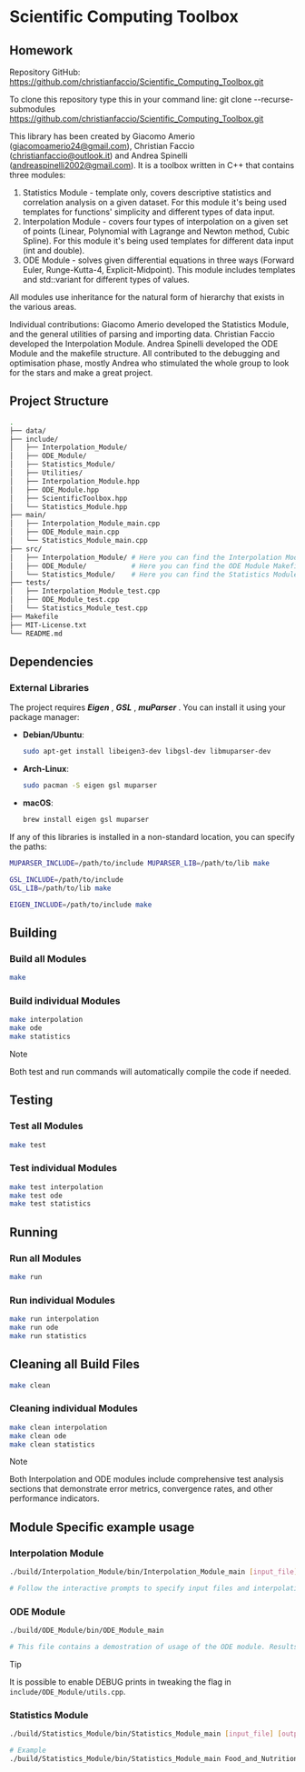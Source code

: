 # Scientific Computing Toolbox

## Homework 

Repository GitHub: https://github.com/christianfaccio/Scientific_Computing_Toolbox.git

To clone this repository type this in your command line: git clone --recurse-submodules https://github.com/christianfaccio/Scientific_Computing_Toolbox.git

This library has been created by Giacomo Amerio (giacomoamerio24@gmail.com), Christian Faccio (christianfaccio@outlook.it) and Andrea Spinelli (andreaspinelli2002@gmail.com). It is a toolbox written in C++ that contains three modules:

1) Statistics Module - template only, covers descriptive statistics and correlation analysis on a given dataset. For this module it's being used templates for functions' simplicity and different types of data input. 
2) Interpolation Module - covers four types of interpolation on a given set of points (Linear, Polynomial with Lagrange and Newton method, Cubic Spline). For this module it's being used templates for different data input (int and double). 
3) ODE Module - solves given differential equations in three ways (Forward Euler, Runge-Kutta-4, Explicit-Midpoint). This module includes templates and std::variant for different types of values.

All modules use inheritance for the natural form of hierarchy that exists in the various areas.

Individual contributions:
Giacomo Amerio developed the Statistics Module, and the general utilities of parsing and importing data. Christian Faccio developed the Interpolation Module. Andrea Spinelli developed the ODE Module and the makefile structure. All contributed to the debugging and optimisation phase, mostly Andrea who stimulated the whole group to look for the stars and make a great project.




## Project Structure
```bash
.
├── data/
├── include/
│   ├── Interpolation_Module/ 
│   ├── ODE_Module/
│   ├── Statistics_Module/
│   ├── Utilities/
│   ├── Interpolation_Module.hpp
│   ├── ODE_Module.hpp
│   ├── ScientificToolbox.hpp
│   └── Statistics_Module.hpp
├── main/
│   ├── Interpolation_Module_main.cpp
│   ├── ODE_Module_main.cpp
│   └── Statistics_Module_main.cpp
├── src/
│   ├── Interpolation_Module/ # Here you can find the Interpolation Module Makefile
│   ├── ODE_Module/           # Here you can find the ODE Module Makefile
│   └── Statistics_Module/    # Here you can find the Statistics Module Makefile
├── tests/
│   ├── Interpolation_Module_test.cpp
│   ├── ODE_Module_test.cpp
│   └── Statistics_Module_test.cpp
├── Makefile
├── MIT-License.txt
└── README.md
```



## Dependencies

### External Libraries
The project requires ***Eigen*** , ***GSL*** , ***muParser*** . You can install it using your package manager:

- **Debian/Ubuntu**:

    ```bash
    sudo apt-get install libeigen3-dev libgsl-dev libmuparser-dev
    ```
- **Arch-Linux**: 
    ```bash
    sudo pacman -S eigen gsl muparser
    ```

- **macOS**: 
    ```bash
    brew install eigen gsl muparser
    ```

If any of this libraries is installed in a non-standard location, you can specify the paths:
```bash
MUPARSER_INCLUDE=/path/to/include MUPARSER_LIB=/path/to/lib make

GSL_INCLUDE=/path/to/include 
GSL_LIB=/path/to/lib make

EIGEN_INCLUDE=/path/to/include make
```


## Building

### Build all Modules
```bash
make 
``` 

### Build individual Modules
```bash
make interpolation
make ode
make statistics
```

> [!NOTE]
> Both test and run commands will automatically compile the code if needed.

## Testing

### Test all Modules
```bash
make test
```

### Test individual Modules
```bash
make test interpolation
make test ode
make test statistics
```

## Running

### Run all Modules
```bash 
make run
```

### Run individual Modules
```bash
make run interpolation
make run ode
make run statistics
```

## Cleaning all Build Files
```bash
make clean
```

### Cleaning individual Modules
```bash
make clean interpolation
make clean ode
make clean statistics
```

> [!NOTE]
> Both Interpolation and ODE modules include comprehensive test analysis sections that demonstrate error metrics, convergence rates, and other performance indicators.

## Module Specific example usage

### Interpolation Module
```bash
./build/Interpolation_Module/bin/Interpolation_Module_main [input_file] [value_to_interpolate]

# Follow the interactive prompts to specify input files and interpolation parameters
```

### ODE Module
```bash
./build/ODE_Module/bin/ODE_Module_main

# This file contains a demostration of usage of the ODE module. Results are saved to output/ODE_Module/
```

> [!TIP]
> It is possible to enable DEBUG prints in tweaking the flag in `include/ODE_Module/utils.cpp`.

### Statistics Module
```bash
./build/Statistics_Module/bin/Statistics_Module_main [input_file] [output_file] [target_columns]

# Example
./build/Statistics_Module/bin/Statistics_Module_main Food_and_Nutrition__.csv stats.txt "Weight,Height"
```